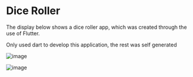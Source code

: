 # Dice Roller

The display below shows a dice roller app, which was created through the use of Flutter.

Only used dart to develop this application, the rest was self generated

![image](https://github.com/Charl913/Dice_Roller/assets/73072328/1d6f9379-f677-4a25-a780-7e6ba34c8ff4)

![image](https://github.com/Charl913/Dice_Roller/assets/73072328/e17c9502-30b7-439b-a67e-0b2fcd54c1e0)
